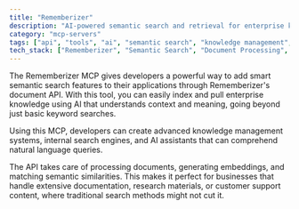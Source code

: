 ```yaml
---
title: "Rememberizer"
description: "AI-powered semantic search and retrieval for enterprise knowledge using Rememberizer's document API."
category: "mcp-servers"
tags: ["api", "tools", "ai", "semantic search", "knowledge management", "natural language processing"]
tech_stack: ["Rememberizer", "Semantic Search", "Document Processing", "AI Embeddings", "Knowledge Management", "Natural Language Processing"]
---
```


The Rememberizer MCP gives developers a powerful way to add smart semantic search features to their applications through Rememberizer's document API. With this tool, you can easily index and pull enterprise knowledge using AI that understands context and meaning, going beyond just basic keyword searches.

Using this MCP, developers can create advanced knowledge management systems, internal search engines, and AI assistants that can comprehend natural language queries. 

The API takes care of processing documents, generating embeddings, and matching semantic similarities. This makes it perfect for businesses that handle extensive documentation, research materials, or customer support content, where traditional search methods might not cut it.